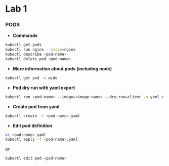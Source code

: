 # Lab 1

### PODS

- **Commands**
```bash
kubectl get pods
kubectl run nginx --image=nginx
kubectl describe <pod-name>
kubectl delete pod <pod-name>
```

- **More information about pods (including node)**
```bash
kubectl get pod -o wide
```

- **Pod dry run with yaml export**
```bash
kubectl run <pod-name> --image=<image-name> --dry-run=client -o yaml > <pod-name>.yaml
```

- **Create pod from yaml**
```bash
kubectl create -f <pod-name>.yaml
```

- **Edit pod definition**
```bash
vi <pod-name>.yaml
kubectl apply -f <pod-name>.yaml
```
or
```bash
kubectl edit pod <pod-name>
```


